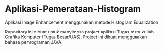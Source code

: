 # Aplikasi-Pemerataan-Histogram
Aplikasi Image Enhancement menggunakan metode Histogram Equalization

Repository ini dibuat untuk menyimpan project aplikasi Tugas mata kuliah Grafika Komputer (Tugas Besar/UAS).
Project ini dibuat menggunakan bahasa pemrograman JAVA.
